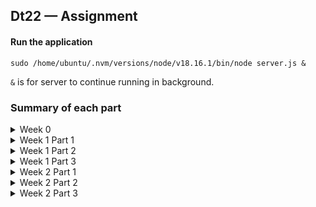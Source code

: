 ## Dt22 — Assignment 

#### Run the application
  ```
  sudo /home/ubuntu/.nvm/versions/node/v18.16.1/bin/node server.js &
  ```
  `&` is for server to continue running in background.

### Summary of each part
<details>
  <summary>Week 0</summary>
  
  

  #### **Updated 23/07/05** 
  Website: [http://13.54.210.189/](http://13.54.210.189/)



  ===========================================================
  
  ### **昨天卡關：ERR_CONNECTION_REFUSED**
  
  **已測試內容：**
  * Security Group 加上 HTTP 的 80 Port 以及 SSH 的 22 Port
  * Network ACL 的 Inbound rule 設定無誤
  * Subnet , Route tables 為正確的 VPC ID
  * 關閉iptables的原設定，並允許22 port通行
  * 重開新的 instances 

  上述內容已全數確認，然而並未解決問題
  
  #### **解法：網址要用HTTP而不是HTTPS...**
  
  **參考資源：**
  https://docs.aws.amazon.com/AWSEC2/latest/UserGuide/TroubleshootingInstancesConnecting.html#TroubleshootingInstancesConnectionTimeout
  https://medium.com/cs-note/setup-node-and-express-on-aws-ec2-windows-7-8cb499ab14eb
  
  ===========================================================
  
  ### **Start server:**
  #### 1. Create a new folder inside EC2
  ` mkdir server `
  #### 2. Initialize Express.js project
  ```
  cd server
  npm init
  npm install express
  ```
  #### 3. Setup configuration 
  ```
  const express = require('express')
  const app = express()
  const port = 80
  
  app.get('/', (req, res) => {
    res.send('Hello, My Server!')
  })
  
  app.listen(port, () => {
    console.log(`Example app listening on port ${port}`)
  })
  console.log('Listening on port',port) 
  ```
  #### 4. Run the application
  ` sudo /home/ubuntu/.nvm/versions/node/v18.16.1/bin/node server.js ` 
  
  #### 5. Run web server in the background
  I use nohup for solution.
  ```
  sudo nohup /home/ubuntu/.nvm/versions/node/v18.16.1/bin/node server.js
  ```
</details>

<details>
  <summary>Week 1 Part 1</summary>
  
  #### Create signup API 
  * Email Validaion：REGEX
  * Access Token：JWT

  #### Website
  http://13.54.210.189/api/1.0/users/signup

</details>

<details>
  <summary>Week 1 Part 2</summary>
  
  #### Create signin API 
  * Access Token：JWT
  * Password Salting：bcrypt

  #### Website
  http://13.54.210.189/api/1.0/users/signin

</details>

<details>
  <summary>Week 1 Part 3</summary>
  
  #### Create Profile API

  #### Website
  http://13.54.210.189/api/1.0/users/profile

</details>

<details>
  <summary>Week 2 Part 1</summary>
  
  #### Create Friends API

  #### Website
  http://13.54.210.189/api/1.0/friends/pending

</details>

<details>
  <summary>Week 2 Part 2</summary>

</details>

<details>
	<summary>
	Week 2 Part 3
	</summary>
</details>
